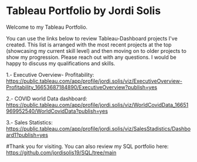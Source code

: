 # Tableau Portfolio by Jordi Solis

Welcome to my Tableau Portfolio. 

You can use the links below to review Tableau-Dashboard projects I've created. This list is arranged with the most recent projects at the top (showcasing my current skill level) and then moving on to older projects to show my progression. Please reach out with any questions. I would be happy to discuss my qualifications and skills. 

1.- Executive Overview- Profitability: https://public.tableau.com/app/profile/jordi.solis/viz/ExecutiveOverview-Profitability_16653687184890/ExecutiveOverview?publish=yes

2.- COVID world Data dashboard: https://public.tableau.com/app/profile/jordi.solis/viz/WorldCovidData_16651969952540/WorldCovidData?publish=yes

3.- Sales Statistics: https://public.tableau.com/app/profile/jordi.solis/viz/SalesStadistics/Dashboard1?publish=yes

 
 
 #Thank you for visiting. You can also review my SQL portfolio here: https://github.com/jordisolis19/SQL/tree/main

